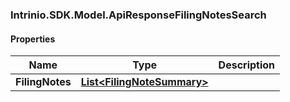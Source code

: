 [//]: # (CLASS:Intrinio.SDK.Model.ApiResponseFilingNotesSearch)

[//]: # (KIND:object)

### Intrinio.SDK.Model.ApiResponseFilingNotesSearch
#### Properties

[//]: # (START_DEFINITION)

Name | Type | Description
------------ | ------------- | -------------
**FilingNotes** | [**List&lt;FilingNoteSummary&gt;**](FilingNoteSummary.md) |  &nbsp;

[//]: # (END_DEFINITION)


[//]: # (CONTAINED_CLASS:Intrinio.SDK.Model.FilingNoteSummary)



